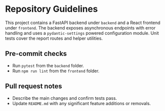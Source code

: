 # Repository Guidelines

This project contains a FastAPI backend under `backend` and a React frontend under `frontend`.
The backend exposes asynchronous endpoints with error handling and uses a
`pydantic-settings` powered configuration module. Unit tests cover the report
routes and helper utilities.

## Pre-commit checks
- Run `pytest` from the `backend` folder.
- Run `npm run lint` from the `frontend` folder.

## Pull request notes
- Describe the main changes and confirm tests pass.
- Update `README.md` with any significant feature additions or removals.
